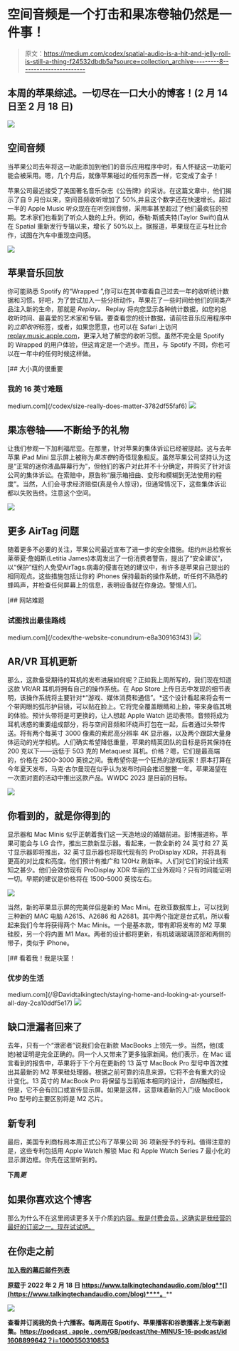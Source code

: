 # 空间音频是一个打击和果冻卷轴仍然是一件事！

> 原文：<https://medium.com/codex/spatial-audio-is-a-hit-and-jelly-roll-is-still-a-thing-f24532dbdb5a?source=collection_archive---------8----------------------->

## 本周的苹果综述。一切尽在一口大小的博客！(2 月 14 日至 2 月 18 日)

![](img/e1f56f435fa3873b22ca9596db7e48c8.png)

## 空间音频

当苹果公司去年将这一功能添加到他们的音乐应用程序中时，有人怀疑这一功能可能会被采用。嗯，几个月后，就像苹果碰过的任何东西一样，它变成了金子！

苹果公司最近接受了美国著名音乐杂志《公告牌》的采访。在这篇文章中，他们揭示了自 9 月份以来，空间音频收听增加了 50%,并且这个数字还在快速增长。超过一半的 Apple Music 听众现在在听空间音频，采用率甚至超过了他们最疯狂的预期。艺术家们也看到了听众人数的上升。例如，泰勒·斯威夫特(Taylor Swift)自从在 Spatial 重新发行专辑以来，增长了 50%以上。据报道，苹果现在正与杜比合作，试图在汽车中重现空间感。

![](img/c918ad006b1358bb290e0691f7b06688.png)

## 苹果音乐回放

你可能熟悉 Spotify 的“Wrapped ”,你可以在其中查看自己过去一年的收听统计数据和习惯。好吧，为了尝试加入一些分析动作，苹果花了一些时间给他们的同类产品注入新的生命，那就是 *Replay。* Replay 将向您显示各种统计数据，如您的总收听时间、最喜爱的艺术家和专辑。要查看您的统计数据，请前往音乐应用程序中的*立即收听*标签，或者，如果您愿意，也可以在 Safari 上访问[replay.music.apple.com](replay.music.apple.com)，更深入地了解您的收听习惯。虽然不完全是 Spotify 的 Wrapped 的用户体验，但这肯定是一个进步。而且，与 Spotify 不同，你也可以在一年中的任何时候这样做。

[](/codex/size-really-does-matter-3782df55faf6) [## 大小真的很重要

### 我的 16 英寸难题

medium.com](/codex/size-really-does-matter-3782df55faf6) ![](img/58c9c152f045e6f3436d8e9834a22937.png)

## 果冻卷轴——不断给予的礼物

让我们参观一下加利福尼亚。在那里，针对苹果的集体诉讼已经被提起。这与去年苹果 iPad Mini 显示屏上被称为*果冻卷*的奇怪现象相反。虽然苹果公司坚持认为这是“正常的迷你液晶屏幕行为”，但他们的客户对此并不十分确定，并购买了针对该公司的集体诉讼。在索赔中，原告称“展示箱扭曲、变形和模糊到无法使用的程度”。当然，人们会寻求经济赔偿(真是令人惊讶)，但通常情况下，这些集体诉讼都以失败告终。注意这个空间。

![](img/8221d847355053345fca96d88f78c6b6.png)

## 更多 AirTag 问题

随着更多不必要的关注，苹果公司最近宣布了进一步的安全措施。纽约州总检察长莱蒂夏·詹姆斯(Letitia James)本周发出了一份消费者警告，提出了“安全建议”，以“保护”纽约人免受‌AirTags.病毒的侵害在她的建议中，有许多是苹果自己提出的相同观点。这些措施包括让你的 iPhones 保持最新的操作系统，听任何不熟悉的蜂鸣声，并检查任何屏幕上的信息，表明设备就在你身边。警惕人们。

[](/codex/the-website-conundrum-e8a309163f43) [## 网站难题

### 试图找出最佳路线

medium.com](/codex/the-website-conundrum-e8a309163f43) ![](img/bf36497587ef89d60219511ea6e1e79e.png)

## AR/VR 耳机更新

那么，这款备受期待的耳机的发布进展如何呢？正如我上周所写的，我们现在知道这款 VR/AR 耳机将拥有自己的操作系统。在 App Store 上传日志中发现的细节表明，该操作系统将主要针对*“游戏、媒体消费和通信”。*这个设计看起来将会有一个带网眼的弧形护目镜，可以贴在脸上。它将完全覆盖眼睛和上脸，带来身临其境的体验。预计头带将是可更换的，让人想起 Apple Watch 运动表带。音频将成为耳机诱惑的重要组成部分，将与空间音频和环绕声打包在一起，后者通过头带传送。将有两个每英寸 3000 像素的索尼高分辨率 4K 显示器，以及两个跟踪大量身体运动的光学相机。人们确实希望降低重量，苹果的精英团队的目标是将其保持在 200 克以下——远低于 503 克的 Metaquest 耳机。价格？嗯，它们是最高端的，价格在 2500-3000 英镑之间。我希望你是一个狂热的游戏玩家！原本打算在今年夏天发布，马克·古尔曼现在似乎认为发布时间会推迟整整一年。苹果渴望在一次面对面的活动中推出这款产品。WWDC 2023 是目前的目标。

![](img/df57ee19aeb708f013994e03560cacaa.png)

## 你看到的，就是你得到的

显示器和 Mac Minis 似乎正朝着我们这一天造地设的婚姻前进。彭博报道称，苹果可能会与 LG 合作，推出三款新显示器。看起来，一款全新的 24 英寸和 27 英寸显示器即将推出，32 英寸显示器也将取代现有的 ProDisplay XDR，并将具有更高的对比度和亮度。他们预计有推广和 120Hz 刷新率。人们对它们的设计线索知之甚少。他们会效仿现有 ProDisplay XDR 华丽的工业外观吗？只有时间能证明一切。早期的建议是价格将在 1500-5000 英镑左右。

![](img/69ddd871c1bea66057b09c0ed55c21db.png)

当然，新的苹果显示屏的完美伴侣是新的 Mac Mini。在欧亚数据库上，可以找到三种新的 MAC 电脑 A2615、A2686 和 A2681。其中两个指定是台式机，所以看起来我们今年将获得两个 Mac Minis。一个是基本款，带有即将发布的 M2 苹果硅胶，另一个将内置 M1 Max。两者的设计都将更新，有机玻璃玻璃顶部和两侧的带子，类似于 iPhone。

[](/@Davidtalkingtech/staying-home-and-looking-at-yourself-all-day-2ca10ddf5e17) [## 看着我！我是块茎！

### 优步的生活

medium.com](/@Davidtalkingtech/staying-home-and-looking-at-yourself-all-day-2ca10ddf5e17) ![](img/68aa924df3cbbf48b309813a97af5ed4.png)

## 缺口泄漏者回来了

去年，只有一个“泄密者”说我们会在新款 MacBooks 上领先一步。当然，他(或她)被证明是完全正确的。同一个人又带来了更多独家新闻。他们表示，在 Mac 谣言看到的报告中，苹果将于下个月在更新的 13 英寸 MacBook Pro 型号中首次推出其最新的 M2 苹果硅处理器。根据之前可靠的消息来源，它将不会有重大的设计变化。13 英寸的 MacBook Pro 将保留与当前版本相同的设计，*包括*触摸栏，但是，它不会有凹口或宣传显示屏。如果是这样，这意味着新的入门级 MacBook Pro 型号的主要区别将是 M2 芯片。

## 新专利

最后，美国专利商标局本周正式公布了苹果公司 36 项新授予的专利。值得注意的是，这些专利包括用 Apple Watch 解锁 Mac 和 Apple Watch Series 7 最小化的显示屏边框。你先在这里听到的。

**下周*更***

## 如果你喜欢这个博客

那么为什么不在这里阅读更多关于介质[的内容。我是付费会员，这确实是我经营的最好的订阅之一。现在试试吧。](https://medium.com/membership)

## 在你走之前

[**加入我的幕后邮件列表**](https://www.talkingtechandaudio.com)

**原载于 2022 年 2 月 18 日 https://www.talkingtechandaudio.com/blog**[](https://www.talkingtechandaudio.com/blog)****。****

**![](img/60131553b0b790e072d2ca17eca71259.png)**

**查看并订阅我的负十六播客。每两周在 Spotify、苹果播客和谷歌播客上发布新剧集。[https://podcast . apple . com/GB/podcast/the-MINUS-16-podcast/id 1608899642？i=1000550310853](https://podcasts.apple.com/gb/podcast/the-minus-sixteen-podcast/id1608899642?i=1000550310853)**